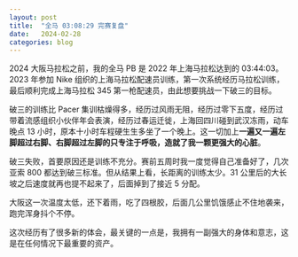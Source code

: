 ```yaml
---
layout: post
title:  "全马 03:08:29 完赛复盘"
date:   2024-02-28
categories: blog
---
```


2024 大阪马拉松之前，我的全马 PB 是 2022 年上海马拉松达到的 03:44:03。2023 年参加 Nike 组织的上海马拉松配速员训练，第一次系统经历马拉松训练，最后顺利完成上海马拉松 345 第一枪配速员，由此想要挑战一下破三的目标。

破三的训练比 Pacer 集训枯燥得多，经历过风雨无阻，经历过零下五度，经历过带着流感组织小伙伴年会表演，经历过春运迁徙，上海回四川碰到武汉冻雨，动车晚点 13 小时，原本十小时车程硬生生多坐了一个晚上。这一切加上**一遍又一遍左脚超过右脚、右脚超过左脚的只专注于呼吸，造就了我一颗更强大的心脏**。

破三失败，首要原因还是训练不充分。赛前五周时我一度觉得自己准备好了，几次亚索 800 都达到破三标准。但从结果上看，长距离的训练太少。31 公里后的大长坡之后速度就再也提不起来了，后面掉到了接近 5 分配。

大阪这一次温度太低，还下着雨，吃了四根胶，后面几公里饥饿感止不住地袭来，跑完浑身抖个不停。

这次经历有了很多新的体会，最关键的一点是，我拥有一副强大的身体和意志，这是在任何情况下最重要的资产。
